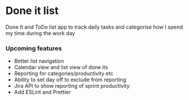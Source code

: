# Done it list
Done It and ToDo list app to track daily tasks and categorise how I spend my time during the work day

### Upcoming features
- Better list navigation
- Calendar view and list view of done its
- Reporting for categories/productivity etc
- Ability to set day off to exclude from reporting
- Jira API to show reporting of sprint productivity
- Add ESLint and Prettier
